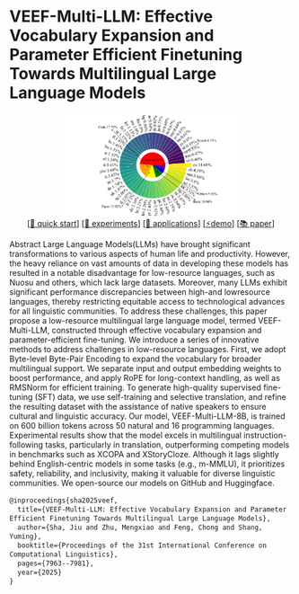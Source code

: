 # VEEF-Multi-LLM: Effective Vocabulary Expansion and Parameter Efficient Finetuning Towards Multilingual Large Language Models

<p align='center'>
    <img alt="AttnTrace" src='assets/Language_1.png' width='65%'/>
    <br>
        [<a href="/quick_start.ipynb">📝 quick start</a>]
    [<a href="#experiments">🔬 experiments</a>]
    [<a href="#applications">🤖 applications</a>]
    [<a href="https://huggingface.co/spaces/SecureLLMSys/AttnTrace">⚡demo</a>]
    [<a href="https://aclanthology.org/2025.coling-main.533">📚 paper</a>]
    <br>




  
Abstract
Large Language Models(LLMs) have brought significant transformations to various aspects of human life and productivity. However, the heavy reliance on vast amounts of data in developing these models has resulted in a notable disadvantage for low-resource languages, such as Nuosu and others, which lack large datasets. Moreover, many LLMs exhibit significant performance discrepancies between high-and lowresource languages, thereby restricting equitable access to technological advances for all linguistic communities. To address these challenges, this paper propose a low-resource multilingual large language model, termed VEEF-Multi-LLM, constructed through effective vocabulary expansion and parameter-efficient fine-tuning. We introduce a series of innovative methods to address challenges in low-resource languages. First, we adopt Byte-level Byte-Pair Encoding to expand the vocabulary for broader multilingual support. We separate input and output embedding weights to boost performance, and apply RoPE for long-context handling, as well as RMSNorm for efficient training. To generate high-quality supervised fine-tuning (SFT) data, we use self-training and selective translation, and refine the resulting dataset with the assistance of native speakers to ensure cultural and linguistic accuracy. Our model, VEEF-Multi-LLM-8B, is trained on 600 billion tokens across 50 natural and 16 programming languages. Experimental results show that the model excels in multilingual instruction-following tasks, particularly in translation, outperforming competing models in benchmarks such as XCOPA and XStoryCloze. Although it lags slightly behind English-centric models in some tasks (e.g., m-MMLU), it prioritizes safety, reliability, and inclusivity, making it valuable for diverse linguistic communities. We open-source our models on GitHub and Huggingface.









```
@inproceedings{sha2025veef,
  title={VEEF-Multi-LLM: Effective Vocabulary Expansion and Parameter Efficient Finetuning Towards Multilingual Large Language Models},
  author={Sha, Jiu and Zhu, Mengxiao and Feng, Chong and Shang, Yuming},
  booktitle={Proceedings of the 31st International Conference on Computational Linguistics},
  pages={7963--7981},
  year={2025}
}
```
